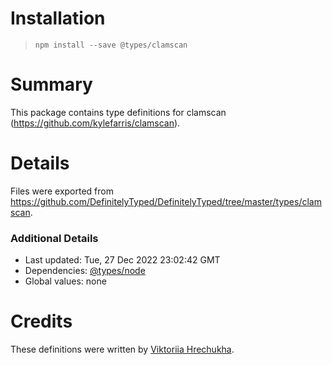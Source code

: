# Installation
> `npm install --save @types/clamscan`

# Summary
This package contains type definitions for clamscan (https://github.com/kylefarris/clamscan).

# Details
Files were exported from https://github.com/DefinitelyTyped/DefinitelyTyped/tree/master/types/clamscan.

### Additional Details
 * Last updated: Tue, 27 Dec 2022 23:02:42 GMT
 * Dependencies: [@types/node](https://npmjs.com/package/@types/node)
 * Global values: none

# Credits
These definitions were written by [Viktoriia Hrechukha](https://github.com/vhrechukha).

